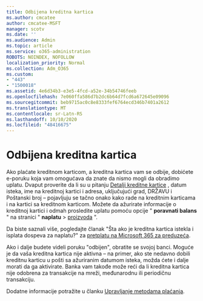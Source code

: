 ```yaml
---
title: Odbijena kreditna kartica
ms.author: cmcatee
author: cmcatee-MSFT
manager: scotv
ms.date: ''
ms.audience: Admin
ms.topic: article
ms.service: o365-administration
ROBOTS: NOINDEX, NOFOLLOW
localization_priority: Normal
ms.collection: Adm_O365
ms.custom:
- "443"
- "1500018"
ms.assetid: 4e6d34b3-e3e5-4fcd-a52e-34b54746feeb
ms.openlocfilehash: 7e060ffa586d7b2dc6b64d7fcd6a672645e09096
ms.sourcegitcommit: beb9715ac0c8e8333fef6764ecd346b7401a2612
ms.translationtype: MT
ms.contentlocale: sr-Latn-RS
ms.lasthandoff: 10/10/2020
ms.locfileid: "48416675"
---
```

# <a name="declined-credit-card"></a>Odbijena kreditna kartica

Ako plaćate kreditnom karticom, a kreditna kartica vam se odbije, dobićete e-poruku koja vam omogućava da znate da nismo mogli da obradimo uplatu. Dvaput proverite da li su u pitanju [Detalji kreditne kartice](https://go.microsoft.com/fwlink/p/?linkid=842054) , datum isteka, ime na kreditnoj kartici i adresa, uključujući grad, DRŽAVU i Poštanski broj – pojavljuju se tačno onako kako rade na kreditnim karticama i na kartici sa kreditnom karticom. Možete da ažurirate informacije o kreditnoj kartici i odmah prosledite uplatu pomoću opcije " **poravnati balans** " na stranici " **naplatu**  >  [proizvoda](https://go.microsoft.com/fwlink/p/?linkid=842054) ".

Da biste saznali više, pogledajte članak "Šta ako je kreditna kartica istekla i isplata dospeva za naplatu?" za [pretplatu na Microsoft 365 za preduzeća](https://docs.microsoft.com/microsoft-365/commerce/billing-and-payments/pay-for-your-subscription#what-if-my-credit-card-was-declined-and-my-payment-is-past-due).
  
Ako i dalje budete videli poruku "odbijen", obratite se svojoj banci. Moguće je da vaša kreditna kartica nije aktivna – na primer, ako ste nedavno dobili kreditnu karticu u pošti sa ažuriranim datumom isteka, možda ćete i dalje morati da ga aktivirate. Banka vam takođe može reći da li kreditna kartica nije odobrena za transakcije na mreži, međunarodnu ili periodičnu transakciju.
  
Dodatne informacije potražite u članku [Upravljanje metodama plaćanja](https://docs.microsoft.com/microsoft-365/commerce/billing-and-payments/manage-payment-methods).